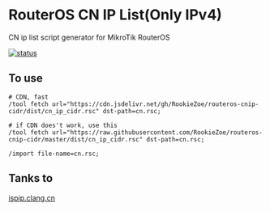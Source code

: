 # RouterOS CN IP List(Only IPv4)

CN ip list script generator for MikroTik RouterOS

[![status](https://img.shields.io/github/workflow/status/RookieZoe/routeros-cnip-cidr/cnip-cidr-gen?color=34d058&label=cnip-cidr-gen&logo=github&logoColor=fff)](https://github.com/RookieZoe/routeros-cnip-cidr/actions/workflows/cnip-cidr-gen.yml)

## To use

```Ros Shell
# CDN, fast
/tool fetch url="https://cdn.jsdelivr.net/gh/RookieZoe/routeros-cnip-cidr/dist/cn_ip_cidr.rsc" dst-path=cn.rsc;

# if CDN does't work, use this
/tool fetch url="https://raw.githubusercontent.com/RookieZoe/routeros-cnip-cidr/master/dist/cn_ip_cidr.rsc" dst-path=cn.rsc;

/import file-name=cn.rsc;
```

## Tanks to

[ispip.clang.cn](https://ispip.clang.cn/)
